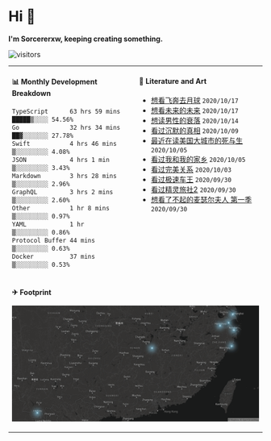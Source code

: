 # Hi 👋

**I'm Sorcererxw, keeping creating something.**

![visitors](https://visitor-badge.glitch.me/badge?page_id=sorcererxw.sorcererx)

<table width="800px">
<tr>
<td valign="top" width="50%">

#### 📊 Monthly Development Breakdown

<!--START_SECTION:waka-->
```text
TypeScript      63 hrs 59 mins █████▒░░░░ 54.56%
Go              32 hrs 34 mins ██▓░░░░░░░ 27.78%
Swift           4 hrs 46 mins  ▒░░░░░░░░░ 4.08%
JSON            4 hrs 1 min    ▒░░░░░░░░░ 3.43%
Markdown        3 hrs 28 mins  ▒░░░░░░░░░ 2.96%
GraphQL         3 hrs 2 mins   ▒░░░░░░░░░ 2.60%
Other           1 hr 8 mins    ▒░░░░░░░░░ 0.97%
YAML            1 hr           ▒░░░░░░░░░ 0.86%
Protocol Buffer 44 mins        ▒░░░░░░░░░ 0.63%
Docker          37 mins        ▒░░░░░░░░░ 0.53%
```
<!--END_SECTION:waka-->

<td valign="top" width="50%">

#### 💃 Literature and Art

<!--START_SECTION:douban-->
* [想看飞奔去月球](http://movie.douban.com/subject/30141681/) <code>2020/10/17</code>
* [想看未来的未来](http://movie.douban.com/subject/27045615/) <code>2020/10/17</code>
* [想读男性的衰落](https://book.douban.com/subject/35016930/) <code>2020/10/14</code>
* [看过沉默的真相](http://movie.douban.com/subject/33447642/) <code>2020/10/09</code>
* [最近在读美国大城市的死与生](https://book.douban.com/subject/34907883/) <code>2020/10/05</code>
* [看过我和我的家乡](http://movie.douban.com/subject/35051512/) <code>2020/10/05</code>
* [看过完美关系](http://movie.douban.com/subject/30221758/) <code>2020/10/03</code>
* [看过极速车王](http://movie.douban.com/subject/6538866/) <code>2020/09/30</code>
* [看过精灵旅社2](http://movie.douban.com/subject/21327493/) <code>2020/09/30</code>
* [想看了不起的麦瑟尔夫人 第一季](http://movie.douban.com/subject/26813221/) <code>2020/09/30</code>

<!--END_SECTION:douban-->

</td>
</tr>
<tr>
<td colspan="2">

#### ✈ Footprint

![footprint](./footprint.png)

</td>
</tr>
</table>


